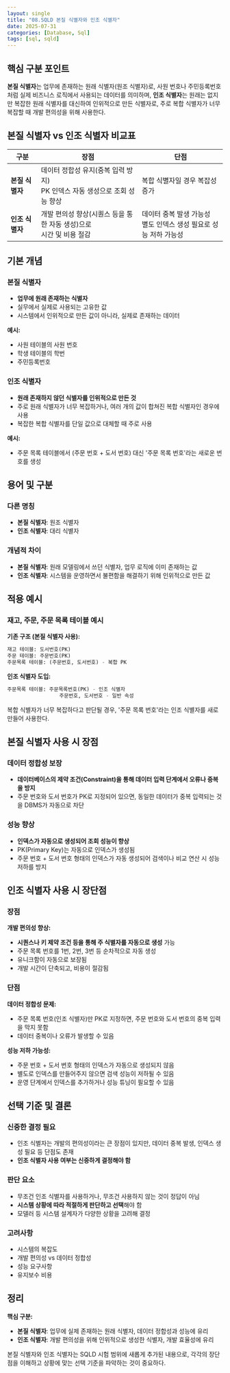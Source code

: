 ```yaml
---
layout: single
title: "08.SQLD 본질 식별자와 인조 식별자"
date: 2025-07-31
categories: [Database, Sql]
tags: [sql, sqld]
---
```

## 핵심 구분 포인트

**본질 식별자**는 업무에 존재하는 원래 식별자(원조 식별자)로, 사원 번호나 주민등록번호처럼 실제 비즈니스 로직에서 사용되는 데이터를 의미하며, **인조 식별자**는 원래는 없지만 복잡한 원래 식별자를 대신하여 인위적으로 만든 식별자로, 주로 복합 식별자가 너무 복잡할 때 개발 편의성을 위해 사용한다.

## 본질 식별자 vs 인조 식별자 비교표

| 구분 | 장점 | 단점 |
|------|------|------|
| **본질 식별자** | 데이터 정합성 유지(중복 입력 방지)<br>PK 인덱스 자동 생성으로 조회 성능 향상 | 복합 식별자일 경우 복잡성 증가 |
| **인조 식별자** | 개발 편의성 향상(시퀀스 등을 통한 자동 생성)으로<br>시간 및 비용 절감 | 데이터 중복 발생 가능성<br>별도 인덱스 생성 필요로 성능 저하 가능성 |

## 기본 개념

### 본질 식별자
- **업무에 원래 존재하는 식별자**
- 실무에서 실제로 사용되는 고유한 값
- 시스템에서 인위적으로 만든 값이 아니라, 실제로 존재하는 데이터

**예시:**
- 사원 테이블의 사원 번호
- 학생 테이블의 학번
- 주민등록번호

### 인조 식별자
- **원래 존재하지 않던 식별자를 인위적으로 만든 것**
- 주로 원래 식별자가 너무 복잡하거나, 여러 개의 값이 합쳐진 복합 식별자인 경우에 사용
- 복잡한 복합 식별자를 단일 값으로 대체할 때 주로 사용

**예시:**
- 주문 목록 테이블에서 (주문 번호 + 도서 번호) 대신 '주문 목록 번호'라는 새로운 번호를 생성

## 용어 및 구분

### 다른 명칭
- **본질 식별자**: 원조 식별자
- **인조 식별자**: 대리 식별자

### 개념적 차이
- **본질 식별자**: 원래 모델링에서 쓰던 식별자, 업무 로직에 이미 존재하는 값
- **인조 식별자**: 시스템을 운영하면서 불편함을 해결하기 위해 인위적으로 만든 값

## 적용 예시

### 재고, 주문, 주문 목록 테이블 예시

**기존 구조 (본질 식별자 사용):**
```sql
재고 테이블: 도서번호(PK)
주문 테이블: 주문번호(PK)
주문목록 테이블: (주문번호, 도서번호) - 복합 PK
```

**인조 식별자 도입:**
```sql
주문목록 테이블: 주문목록번호(PK) - 인조 식별자
                 주문번호, 도서번호 - 일반 속성
```

복합 식별자가 너무 복잡하다고 판단될 경우, '주문 목록 번호'라는 인조 식별자를 새로 만들어 사용한다.

## 본질 식별자 사용 시 장점

### 데이터 정합성 보장
- **데이터베이스의 제약 조건(Constraint)을 통해 데이터 입력 단계에서 오류나 중복을 방지**
- 주문 번호와 도서 번호가 PK로 지정되어 있으면, 동일한 데이터가 중복 입력되는 것을 DBMS가 자동으로 차단

### 성능 향상
- **인덱스가 자동으로 생성되어 조회 성능이 향상**
- PK(Primary Key)는 자동으로 인덱스가 생성됨
- 주문 번호 + 도서 번호 형태의 인덱스가 자동 생성되어 검색이나 비교 연산 시 성능 저하를 방지

## 인조 식별자 사용 시 장단점

### 장점
**개발 편의성 향상:**
- **시퀀스나 키 제약 조건 등을 통해 주 식별자를 자동으로 생성** 가능
- 주문 목록 번호를 1번, 2번, 3번 등 순차적으로 자동 생성
- 유니크함이 자동으로 보장됨
- 개발 시간이 단축되고, 비용이 절감됨

### 단점
**데이터 정합성 문제:**
- 주문 목록 번호(인조 식별자)만 PK로 지정하면, 주문 번호와 도서 번호의 중복 입력을 막지 못함
- 데이터 중복이나 오류가 발생할 수 있음

**성능 저하 가능성:**
- 주문 번호 + 도서 번호 형태의 인덱스가 자동으로 생성되지 않음
- 별도로 인덱스를 만들어주지 않으면 검색 성능이 저하될 수 있음
- 운영 단계에서 인덱스를 추가하거나 성능 튜닝이 필요할 수 있음

## 선택 기준 및 결론

### 신중한 결정 필요
- 인조 식별자는 개발의 편의성이라는 큰 장점이 있지만, 데이터 중복 발생, 인덱스 생성 필요 등 단점도 존재
- **인조 식별자 사용 여부는 신중하게 결정해야 함**

### 판단 요소
- 무조건 인조 식별자를 사용하거나, 무조건 사용하지 않는 것이 정답이 아님
- **시스템 상황에 따라 적절하게 판단하고 선택**해야 함
- 모델러 등 시스템 설계자가 다양한 상황을 고려해 결정

### 고려사항
- 시스템의 복잡도
- 개발 편의성 vs 데이터 정합성
- 성능 요구사항
- 유지보수 비용

## 정리

**핵심 구분:**
- **본질 식별자**: 업무에 실제 존재하는 원래 식별자, 데이터 정합성과 성능에 유리
- **인조 식별자**: 개발 편의성을 위해 인위적으로 생성한 식별자, 개발 효율성에 유리

본질 식별자와 인조 식별자는 SQLD 시험 범위에 새롭게 추가된 내용으로, 각각의 장단점을 이해하고 상황에 맞는 선택 기준을 파악하는 것이 중요하다.